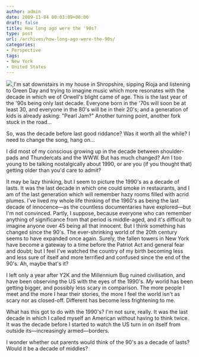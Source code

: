 ```yaml
---
author: admin
date: 2009-11-04 00:03:09+00:00
draft: false
title: How long ago were the '90s?
type: post
url: /archives/how-long-ago-were-the-90s/
categories:
- Perspective
tags:
- New York
- United States
---
```


[![](http://zachbeauvais.com/wp-content/uploads/2009/11/4065636902_7e7bd7caae_m.jpg)
](http://zachbeauvais.com/wp-content/uploads/2009/11/4065636902)I'm sat downstairs in my house in Shropshire, sipping Rioja and listening to Green Day and trying to imagine music which more resonates with the decade in which we of Orwell's blight came of age. This is the last year of the '90s being only last decade. Everyone born in the '70s will soon be at least 30, and everyone in the 80's will be in their 20's; and a generation of kids is already asking: "Pearl Jam?" Another turning point, another fork stuck in the road...

So, was the decade before last good riddance? Was it worth all the while? I need to change the song, hang on...

I did most of my conscious growing up in the decade between shoulder-pads and Thundercats and the WWW. But has much changed? Am I too young to be talking nostalgically about 1990, or are you (if you thought that) getting older than you'd care to admit?

It may be lazy thinking, but I seem to picture the 1990's as a decade of lasts. It was the last decade in which one could smoke in restaurants, and I am of the last generation which will remember hazy rooms filled with acrid plumes. I've lived my whole life thinking of the 1960's as being the last decade of innocence—as the countless documentaries have explored—but I'm not convinced. Partly, I suppose, because everyone who can remember anything of significance from that period is middle-aged, and it's difficult to imagine anyone over 45 being all that innocent. But I think something has changed since the 90's. The ever-shrinking world of the 20th century seems to have expanded once again. Surely, the fallen towers in New York have become a gateway to a time before the Patriot Act and general fear and doubt; but I feel I've watched the country of my birth becoming less and less sure of itself and more terrified and confused since the end of the 90's. Ah, maybe that's it?

I left only a year after Y2K and the Millennium Bug ruined civilisation, and have been observing the US with the eyes of the 1990's. _My_ world has been getting bigger, and possibly less scary in comparison. The more people I meet and the more I hear their stories, the more I feel the world isn't as scary nor as closed-off. Different has become less frightening to me.

What has this got to do with the 1990's? I'm not sure, really. It was the last decade in which I called myself an American without having to think twice. It was the decade before I started to watch the US turn in on itself from outside its—increasingly armed—borders.

I wonder whether out parents would think of the 90's as a decade of lasts? Would it be a decade of middles?
